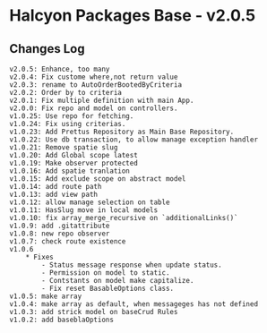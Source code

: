 # Halcyon Packages Base - v2.0.5


## Changes Log 
    v2.0.5: Enhance, too many 
    v2.0.4: Fix custome where,not return value
    v2.0.3: rename to AutoOrderBootedByCriteria
	v2.0.2: Order by to criteria
	v2.0.1: Fix multiple definition with main App.
	v2.0.0: Fix repo and model on controllers.
    v1.0.25: Use repo for fetching. 
    v1.0.24: Fix using criterias.
    v1.0.23: Add Prettus Repository as Main Base Repository.
    v1.0.22: Use db transaction, to allow manage exception handler
    v1.0.21: Remove spatie slug
    v1.0.20: Add Global scope latest
    v1.0.19: Make observer protected
    v1.0.16: Add spatie tranlation
    v1.0.15: Add exclude scope on abstract model
    v1.0.14: add route path
    v1.0.13: add view path
    v1.0.12: allow manage selection on table
    v1.0.11: HasSlug move in local models
    v1.0.10: fix array_merge_recursive on `additionalLinks()`
    v1.0.9: add .gitattribute
    v1.0.8: new repo observer
    v1.0.7: check route existence
    v1.0.6
        * Fixes
            - Status message response when update status.
            - Permission on model to static.
            - Contstants on model make capitalize.
            - Fix reset BasableOptions class.
    v1.0.5: make array
    v1.0.4: make array as default, when messageges has not defined
    v1.0.3: add strick model on baseCrud Rules
    v1.0.2: add baseblaOptions

